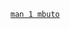 <!---
SPDX-License-Identifier: AGPL-3.0-or-later
Copyright (c) 2022 Red Hat GmbH
Author: Stefano Brivio <sbrivio@redhat.com>
-->
[`man 1 mbuto`](/static/mbuto.1.html)
<link rel="stylesheet" type="text/css" href="/static/asciinema-player.css" />
<script src="/static/asciinema-player.min.js"></script>
<div id="demo_mbuto_div" style="display: grid; grid-template-columns: 1fr 1fr;">
  <div id="demo_base" style="width: 99%;"></div>
  <div id="demo_kselftests" style="width: 99%;"></div>
</div>
<script>
AsciinemaPlayer.create('/static/base.cast',
		       document.getElementById('demo_base'),
		       { cols: 80, rows: 22, preload: true, loop: true,
			 autoPlay: true, poster: 'npt:0:2' });

AsciinemaPlayer.create('/static/kselftests.cast',
		       document.getElementById('demo_kselftests'),
		       { cols: 80, rows: 22, preload: true, loop: true,
			 autoplay: true, poster: 'npt:0:2' });
</script>
